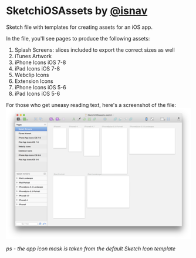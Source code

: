 SketchiOSAssets by [@isnav](http://www.twitter.com/isnav)
===============

Sketch file with templates for creating assets for an iOS app.

In the file, you'll see pages to produce the following assets:

1. Splash Screens: slices included to export the correct sizes as well
2. iTunes Artwork
3. iPhone Icons iOS 7-8
4. iPad Icons iOS 7-8
5. Webclip Icons
6. Extension Icons
6. iPhone Icons iOS 5-6
7. iPad Icons iOS 5-6

For those who get uneasy reading text, here's a screenshot of the file:
![Screenshot of the iOS Asset template file](iOSAssetsScreenshot.png?raw=true)

*ps - the app icon mask is taken from the default Sketch Icon template*
